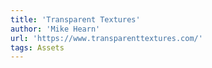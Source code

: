 ```yaml
---
title: 'Transparent Textures'
author: 'Mike Hearn'
url: 'https://www.transparenttextures.com/'
tags: Assets
---
```

